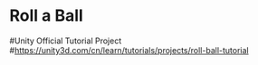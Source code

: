 # Roll a Ball

#Unity Official Tutorial Project
#https://unity3d.com/cn/learn/tutorials/projects/roll-ball-tutorial
